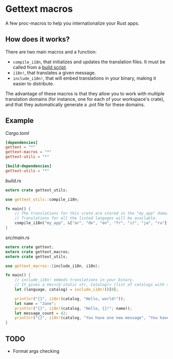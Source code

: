 # Gettext macros

A few proc-macros to help you internationalize your Rust apps.

## How does it works?

There are two main macros and a function:

- `compile_i18n`, that initializes and updates the translation files.
  It must be called from a [build script][bscript].
- `i18n!`, that translates a given message.
- `include_i18n!`, that will embed translations in your binary, making it easier to distribute.

The advantage of these macros is that they allow you to work with multiple translation
domains (for instance, one for each of your workspace's crate), and that they automatically
generate a .pot file for these domains.

[bscript]: https://doc.rust-lang.org/cargo/reference/build-scripts.html

## Example

*Cargo.toml*

```toml
[dependencies]
gettext = "*"
gettext-macros = "*"
gettext-utils = "*"

[build-dependencies]
gettext-utils = "*"
```

*build.rs*

```rust
extern crate gettext_utils;

use gettext_utils::compile_i18n;

fn main() {
    // The translations for this crate are stored in the "my_app" domain.
    // Translations for all the listed langages will be available.
    compile_i18n("my_app", &["ar", "de", "en", "fr", "it", "ja", "ru"]);
}
```

*src/main.rs*

```rust
extern crate gettext;
extern crate gettext_macros;
extern crate gettext_utils;

use gettext_macros::{include_i18n, i18n};

fn main() {
    // include_i18n! embeds translations in your binary.
    // It gives a Vec<(&'static str, Catalog)> (list of catalogs with their associated language).
    let (language, catalog) = include_i18n!()[0];

    println!("{}", i18n!(catalog, "Hello, world!"));
    let name = "Jane";
    println!("{}", i18n!(catalog, "Hello, {}!"; name));
    let message_count = 42;
    println!("{}", i18n!(catalog, "You have one new message", "You have {0} new messages"; message_count));
}
```

## TODO

- Format args checking